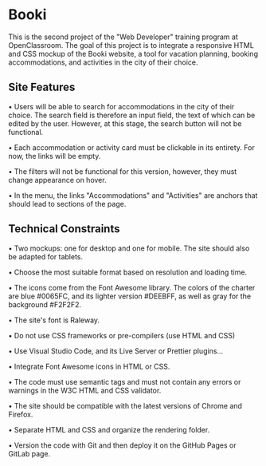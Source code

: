 # Booki
This is the second project of the "Web Developer" training program at OpenClassroom. The goal of this project is to integrate a responsive HTML and CSS mockup of the Booki website, a tool for vacation planning, booking accommodations, and activities in the city of their choice.

## Site Features
• Users will be able to search for accommodations in the city of their choice. The search field is therefore an input field, the text of which can be edited by the user. However, at this stage, the search button will not be functional.

• Each accommodation or activity card must be clickable in its entirety. For now, the links will be empty.

• The filters will not be functional for this version, however, they must change appearance on hover.

• In the menu, the links "Accommodations" and "Activities" are anchors that should lead to sections of the page.

## Technical Constraints
• Two mockups: one for desktop and one for mobile. The site should also be adapted for tablets.

• Choose the most suitable format based on resolution and loading time.

• The icons come from the Font Awesome library. The colors of the charter are blue #0065FC, and its lighter version #DEEBFF, as well as gray for the background #F2F2F2.

• The site's font is Raleway.

• Do not use CSS frameworks or pre-compilers (use HTML and CSS)

• Use Visual Studio Code, and its Live Server or Prettier plugins...

• Integrate Font Awesome icons in HTML or CSS.

• The code must use semantic tags and must not contain any errors or warnings in the W3C HTML and CSS validator.

• The site should be compatible with the latest versions of Chrome and Firefox.

• Separate HTML and CSS and organize the rendering folder.

• Version the code with Git and then deploy it on the GitHub Pages or GitLab page.
